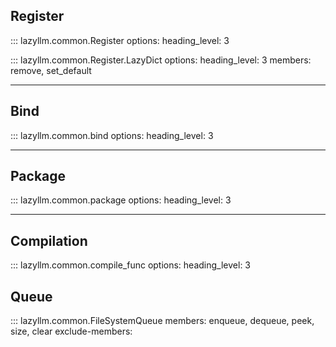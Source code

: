## Register

::: lazyllm.common.Register
    options:
      heading_level: 3

::: lazyllm.common.Register.LazyDict
    options:
      heading_level: 3
      members: remove, set_default

---

## Bind

::: lazyllm.common.bind
    options:
      heading_level: 3

---

## Package

::: lazyllm.common.package
    options:
      heading_level: 3

---

## Compilation

::: lazyllm.common.compile_func
    options:
      heading_level: 3

## Queue

::: lazyllm.common.FileSystemQueue
    members: enqueue, dequeue, peek, size, clear
    exclude-members:
    
